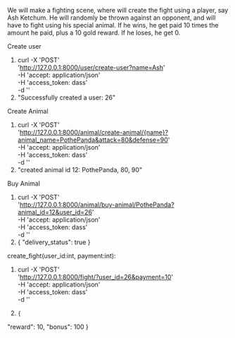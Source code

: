 
We will make a fighting scene, where will create the fight using a player, say Ash Ketchum. He will randomly be thrown against an opponent, and will have to fight using his special animal. If he wins, he get paid 10 times the amount he paid, plus a 10 gold reward. If he loses, he get 0. 

Create user
1.  curl -X 'POST' \
  'http://127.0.0.1:8000/user/create-user?name=Ash' \
  -H 'accept: application/json' \
  -H 'access_token: dass' \
  -d ''
2.  "Successfully created a user: 26"

Create Animal
1.  curl -X 'POST' \
  'http://127.0.0.1:8000/animal/create-animal/{name}?animal_name=PothePanda&attack=80&defense=90' \
  -H 'accept: application/json' \
  -H 'access_token: dass' \
  -d ''
2.  "created animal id 12: PothePanda, 80, 90"

Buy Animal
1.  curl -X 'POST' \
  'http://127.0.0.1:8000/animal/buy-animal/PothePanda?animal_id=12&user_id=26' \
  -H 'accept: application/json' \
  -H 'access_token: dass' \
  -d ''
2.  {
  "delivery_status": true
}


create_fight(user_id:int, payment:int):

1.  curl -X 'POST' \
  'http://127.0.0.1:8000/fight/?user_id=26&payment=10' \
  -H 'accept: application/json' \
  -H 'access_token: dass' \
  -d ''
2.     {
  "reward": 10,
  "bonus": 100
}

